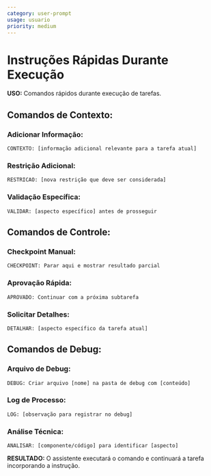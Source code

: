 ```yaml
---
category: user-prompt
usage: usuario
priority: medium
---
```


# Instruções Rápidas Durante Execução

**USO:** Comandos rápidos durante execução de tarefas.

## Comandos de Contexto:

### Adicionar Informação:
```
CONTEXTO: [informação adicional relevante para a tarefa atual]
```

### Restrição Adicional:
```
RESTRICAO: [nova restrição que deve ser considerada]
```

### Validação Específica:
```
VALIDAR: [aspecto específico] antes de prosseguir
```

## Comandos de Controle:

### Checkpoint Manual:
```
CHECKPOINT: Parar aqui e mostrar resultado parcial
```

### Aprovação Rápida:
```
APROVADO: Continuar com a próxima subtarefa
```

### Solicitar Detalhes:
```
DETALHAR: [aspecto específico da tarefa atual]
```

## Comandos de Debug:

### Arquivo de Debug:
```
DEBUG: Criar arquivo [nome] na pasta de debug com [conteúdo]
```

### Log de Processo:
```
LOG: [observação para registrar no debug]
```

### Análise Técnica:
```
ANALISAR: [componente/código] para identificar [aspecto]
```

**RESULTADO:** O assistente executará o comando e continuará a tarefa incorporando a instrução.
